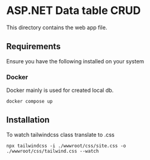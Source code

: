 # ASP.NET Data table CRUD

This directory contains the web app file.

## Requirements

Ensure you have the following installed on your system

### Docker 

Docker mainly is used for created local db.

```
docker compose up
```

## Installation

To watch tailwindcss class translate to .css

```
npx tailwindcss -i ./wwwroot/css/site.css -o ./wwwroot/css/tailwind.css --watch
```
